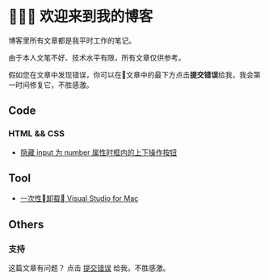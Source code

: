 # 👏👏👏 欢迎来到我的博客

博客里所有文章都是我平时工作的笔记。

由于本人文笔不好、技术水平有限，所有文章仅供参考。

假如您在文章中发现错误，你可以在文章中的最下方点击**提交错误**给我，我会第一时间修复它，不胜感激。

## Code

### HTML && CSS
- [隐藏 input 为 number 属性时框内的上下操作按钮](https://hertzzhang.github.io/pages/html&&css/inputTypeNumber)

## Tool
- [一次性卸载 Visual Studio for Mac](https://hertzzhang.github.io/pages/tool/uninstallvisualstudio)

## Others


### 支持

这篇文章有问题？ 点击 [提交错误](https://github.com/hertzZhang/hertzZhang.github.io/edit/master/index.md) 给我，不胜感激。
